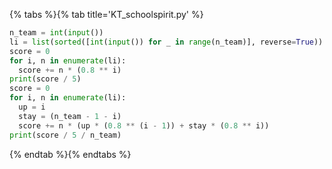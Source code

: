 {% tabs %}{% tab title='KT_schoolspirit.py' %}

```py
n_team = int(input())
li = list(sorted([int(input()) for _ in range(n_team)], reverse=True))
score = 0
for i, n in enumerate(li):
  score += n * (0.8 ** i)
print(score / 5)
score = 0
for i, n in enumerate(li):
  up = i
  stay = (n_team - 1 - i)
  score += n * (up * (0.8 ** (i - 1)) + stay * (0.8 ** i))
print(score / 5 / n_team)
```

{% endtab %}{% endtabs %}
